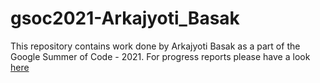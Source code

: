 # gsoc2021-Arkajyoti_Basak

This repository contains work done by Arkajyoti Basak as a part of the Google Summer of Code - 2021. For progress reports please have a look [here](https://theroboticsclub.github.io/gsoc2021-Arkajyoti_Basak/)